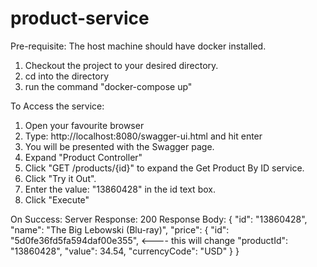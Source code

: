 # product-service

Pre-requisite:
The host machine should have docker installed.

1. Checkout the project to your desired directory.
2. cd into the directory
3. run the command "docker-compose up"

To Access the service:

1. Open your favourite browser
2. Type: http://localhost:8080/swagger-ui.html and hit enter
3. You will be presented with the Swagger page.
4. Expand "Product Controller"
5. Click "GET /products/{id}" to expand the Get Product By ID service.
6. Click "Try it Out".
7. Enter the value: "13860428" in the id text box.
8. Click "Execute"

On Success:
Server Response: 200
Response Body: 
{
  "id": "13860428",
  "name": "The Big Lebowski (Blu-ray)",
  "price": {
    "id": "5d0fe36fd5fa594daf00e355",  <---- this will change
    "productId": "13860428",
    "value": 34.54,
    "currencyCode": "USD"
  }
}

